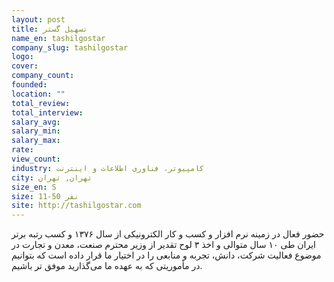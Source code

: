 ```yaml
---
layout: post
title: تسهیل گستر
name_en: tashilgostar
company_slug: tashilgostar
logo: 
cover: 
company_count:
founded:
location: ""
total_review: 
total_interview: 
salary_avg: 
salary_min: 
salary_max: 
rate: 
view_count: 
industry: کامپیوتر، فناوری اطلاعات و اینترنت
city: تهران, تهران
size_en: S
size: 11-50 نفر
site: http://tashilgostar.com
---
```


حضور فعال در زمینه نرم افزار و کسب و کار الکترونیکی از سال ۱۳۷۶ و کسب رتبه برتر ایران طی ۱۰ سال متوالی و اخذ ۳ لوح تقدیر از وزیر محترم صنعت، معدن و تجارت در موضوع فعالیت شرکت، دانش، تجربه و منابعی را در اختیار ما قرار داده است که بتوانیم در مأموریتی که به عهده ما می‌گذارید موفق تر باشیم.
